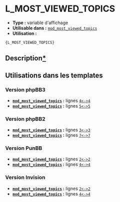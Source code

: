 # L_MOST_VIEWED_TOPICS
* __Type :__ variable d'affichage
* __Utilisable dans :__ [`mod_most_viewed_topics`](../tpl/mod_most_viewed_topics.md#readme)
* __Utilisation :__

```html
{L_MOST_VIEWED_TOPICS}
```

## Description[*](https://fa-tvars.appspot.com/var/L_MOST_VIEWED_TOPICS)
## Utilisations dans les templates

### Version phpBB3
* __[`mod_most_viewed_topics`](../tpl/mod_most_viewed_topics.md#readme) :__ lignes [`4`](../src/prosilver/mod_most_viewed_topics.tpl#L4)[`<->`](../src/prosilver/mod_most_viewed_topics.tpl#L4-L4)[`4`](../src/prosilver/mod_most_viewed_topics.tpl#L4)
* __[`mod_most_viewed_topics`](../tpl/mod_most_viewed_topics.md#readme) :__ lignes [`5`](../src/prosilver/mod_most_viewed_topics.tpl#L5)[`<->`](../src/prosilver/mod_most_viewed_topics.tpl#L5-L5)[`5`](../src/prosilver/mod_most_viewed_topics.tpl#L5)

### Version phpBB2
* __[`mod_most_viewed_topics`](../tpl/mod_most_viewed_topics.md#readme) :__ lignes [`3`](../src/subsilver/mod_most_viewed_topics.tpl#L3)[`<->`](../src/subsilver/mod_most_viewed_topics.tpl#L3-L3)[`3`](../src/subsilver/mod_most_viewed_topics.tpl#L3)
* __[`mod_most_viewed_topics`](../tpl/mod_most_viewed_topics.md#readme) :__ lignes [`7`](../src/subsilver/mod_most_viewed_topics.tpl#L7)[`<->`](../src/subsilver/mod_most_viewed_topics.tpl#L7-L7)[`7`](../src/subsilver/mod_most_viewed_topics.tpl#L7)

### Version PunBB
* __[`mod_most_viewed_topics`](../tpl/mod_most_viewed_topics.md#readme) :__ lignes [`2`](../src/punbb/mod_most_viewed_topics.tpl#L2)[`<->`](../src/punbb/mod_most_viewed_topics.tpl#L2-L2)[`2`](../src/punbb/mod_most_viewed_topics.tpl#L2)
* __[`mod_most_viewed_topics`](../tpl/mod_most_viewed_topics.md#readme) :__ lignes [`4`](../src/punbb/mod_most_viewed_topics.tpl#L4)[`<->`](../src/punbb/mod_most_viewed_topics.tpl#L4-L4)[`4`](../src/punbb/mod_most_viewed_topics.tpl#L4)

### Version Invision
* __[`mod_most_viewed_topics`](../tpl/mod_most_viewed_topics.md#readme) :__ lignes [`2`](../src/invision/mod_most_viewed_topics.tpl#L2)[`<->`](../src/invision/mod_most_viewed_topics.tpl#L2-L2)[`2`](../src/invision/mod_most_viewed_topics.tpl#L2)
* __[`mod_most_viewed_topics`](../tpl/mod_most_viewed_topics.md#readme) :__ lignes [`4`](../src/invision/mod_most_viewed_topics.tpl#L4)[`<->`](../src/invision/mod_most_viewed_topics.tpl#L4-L4)[`4`](../src/invision/mod_most_viewed_topics.tpl#L4)

